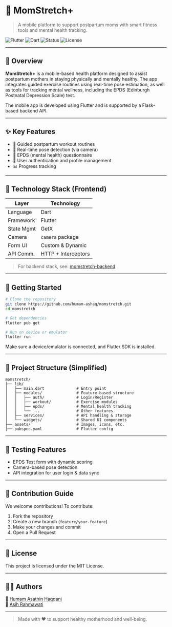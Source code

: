 # 🤱 MomStretch+

> A mobile platform to support postpartum moms with smart fitness tools and mental health tracking.

![Flutter](https://img.shields.io/badge/Flutter-Mobile-blue)
![Dart](https://img.shields.io/badge/Dart-3.x-lightblue)
![Status](https://img.shields.io/badge/status-development-orange)
![License](https://img.shields.io/badge/license-MIT-green)

---

## 📌 Overview

**MomStretch+** is a mobile-based health platform designed to assist postpartum mothers in staying physically and mentally healthy. The app integrates guided exercise routines using real-time pose estimation, as well as tools for tracking mental wellness, including the EPDS (Edinburgh Postnatal Depression Scale) test.

The mobile app is developed using Flutter and is supported by a Flask-based backend API.

---

## ✨ Key Features

- 🧘 Guided postpartum workout routines
- 🤖 Real-time pose detection (via camera)
- 🧠 EPDS (mental health) questionnaire
- 🔐 User authentication and profile management
- 📊 Progress tracking

---

## 📱 Technology Stack (Frontend)

| Layer         | Technology          |
|---------------|----------------------|
| Language      | Dart                 |
| Framework     | Flutter              |
| State Mgmt    | GetX                 |
| Camera        | `camera` package     |
| Form UI       | Custom & Dynamic     |
| API Comm.     | HTTP + Interceptors  |

> For backend stack, see: [momstretch-backend](https://github.com/humam-ashaq/momstretch-backend)

---

## 🚀 Getting Started

```bash
# Clone the repository
git clone https://github.com/humam-ashaq/momstretch.git
cd momstretch

# Get dependencies
flutter pub get

# Run on device or emulator
flutter run
```

Make sure a device/emulator is connected, and Flutter SDK is installed.

---

## 📂 Project Structure (Simplified)

```
momstretch/
├── lib/
│   ├── main.dart              # Entry point
│   ├── modules/               # Feature-based structure
│   │   ├── auth/              # Login/Register
│   │   ├── workout/           # Exercise modules
│   │   ├── epds/              # Mental health tracking
│   │   └── ...                # Other features
│   ├── services/              # API handling & storage
│   └── widgets/               # Shared UI components
├── assets/                    # Images, icons, etc.
├── pubspec.yaml               # Flutter config
```

---

## 🧪 Testing Features

- EPDS Test form with dynamic scoring
- Camera-based pose detection
- API integration for user login & data sync

---

## 🙌 Contribution Guide

We welcome contributions! To contribute:

1. Fork the repository
2. Create a new branch (`feature/your-feature`)
3. Make your changes and commit
4. Open a Pull Request

---

## 📄 License

This project is licensed under the MIT License.

---

## 👨‍💻 Authors

📎 [Humam Asathin Haqqani](https://github.com/humam-ashaq)  
📎 [Asih Rahmawati](https://github.com/Asihraa)

---

> Made with ❤️ to support healthy motherhood and well-being.
